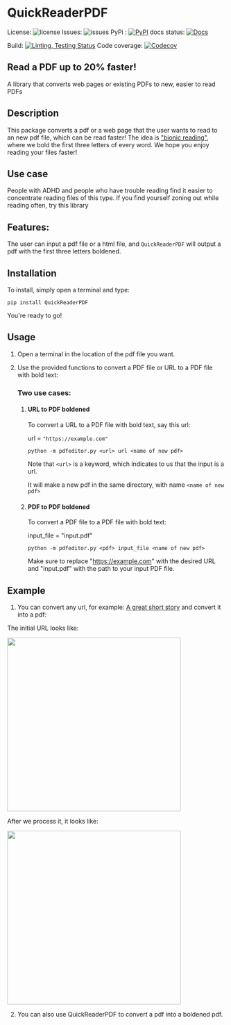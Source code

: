 
  

  

# QuickReaderPDF

  

  

  

License:    ![license](https://img.shields.io/badge/license-MIT-blue)				Issues: 		![issues](https://img.shields.io/github/issues/Sbhat92/QuickReaderPDF)	PyPi :     [ ![PyPI](https://img.shields.io/pypi/v/QuickReaderPDF)](https://pypi.org/project/QuickReaderPDF/)	docs status: [![Docs](https://img.shields.io/readthedocs/quickreaderpdf)](https://quickreaderpdf.readthedocs.io/en/latest/index.html)

  
Build: [![Linting, Testing Status](https://github.com/Sbhat92/QuickReaderPDF/actions/workflows/setup.yaml/badge.svg)](https://github.com/Sbhat92/QuickReaderPDF/actions/workflows/setup.yaml)	Code coverage: [![Codecov](https://codecov.io/gh/Sbhat92/QuickReaderPDF/branch/main/graph/badge.svg)](https://codecov.io/gh/Sbhat92/QuickReaderPDF)

  

  

  

## Read a PDF up to 20% faster!

  A library that converts web pages or existing PDFs to new, easier to read PDFs

  

## Description
 

This package converts a pdf or a web page that the user wants to read to an new pdf file, which can be read faster! The idea is ["bionic reading"](https://www.huffingtonpost.co.uk/entry/what-is-bionic-reading-does-it-work_uk_628749a3e4b05cfc268a59ff), where we bold the first three letters of every word. We hope you enjoy reading your files faster!

  

  

## Use case

  

People with ADHD and people who have trouble reading find it easier to concentrate reading files of this type. If you find yourself zoning out while reading often, try this library

  

## Features:

The user can input a pdf file or a html file, and `QuickReaderPDF` will output a pdf with the first three letters boldened.


## Installation


To install, simply open a terminal and type:


`pip install QuickReaderPDF`


  

You're ready to go!

  

  
  

## Usage

  

1. Open a terminal in the location of the pdf file you want.

  

2. Use the provided functions to convert a PDF file or URL to a PDF file with bold text:

  
	### Two use cases:
	
	1. #### URL to PDF boldened

  

		To convert a URL to a PDF file with bold text, say this url:

  

		url = `"https://example.com"`

  

		`python -m pdfeditor.py <url> url <name of new pdf>`

  

		Note that `<url>` is a keyword, which indicates to us that the input is a url.

  

		It will make a new pdf in the same directory, with name `<name of new pdf>`

  

	2. #### PDF to PDF boldened

  

		To convert a PDF file to a PDF file with bold text:

  

		input_file = "input.pdf"

  

		`python -m pdfeditor.py <pdf> input_file <name of new pdf>`

  

		Make sure to replace "https://example.com" with the desired URL and "input.pdf" with the path to your input PDF file.

  
  
  

## Example

  

1. You can convert any url, for example: [A great short story](https://americanliterature.com/author/philip-k-dick/short-story/the-eyes-have-it) and convert it into a pdf:

  

The initial URL looks like:

<img  src="https://drive.google.com/uc?id=1tRH3PCZFTXmvremGEdDzHud1lBLHrWCJ" width="400" height="400">

  

After we process it, it looks like:

<img  src="https://drive.google.com/uc?id=1YfQ1A8f25FnTiMjLNwGDHZQs5S3Zsw6D" width="400" height="400">

  

2. You can also use QuickReaderPDF to convert a pdf into a boldened pdf.
